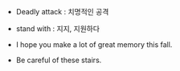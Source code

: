 

- Deadly attack : 치명적인 공격

- stand with : 지지, 지원하다


- I hope you make a lot of great memory this fall.

- Be careful of these stairs.